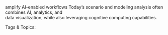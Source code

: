 amplify 
AI-enabled 
workflows
Today’s scenario and modeling analysis often combines AI, analytics, and  
data visualization, while also leveraging cognitive computing capabilities.  

   Tags & Topics:
   